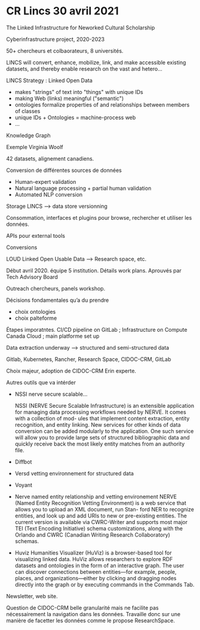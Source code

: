# CR Lincs 30 avril 2021

The Linked Infrastructure for Neworked Cultural Scholarship

Cyberinfrastructure project, 2020-2023

50+ chercheurs et colbaorateurs, 8 universités.

LINCS will convert, enhance, mobilize, link, and make accessible existing datasets, and thereby enable research on the vast and hetero...

LINCS Strategy : Linked Open Data

- makes "strings" of text into "things" with unique IDs
- making Web (links) meaningful ("semantic")
- ontologies formalize properties of and relationships between members of classes
- unique IDs + Ontologies = machine-process web
- ...

Knowledge Graph

Exemple Virginia Woolf

42 datasets, alignement canadiens.

Conversion de différentes sources de données 

- Human-expert validation
- Natural language processing + partial human validation
- Automated NLP conversion

Storage LINCS --> data store versionning

Consommation, interfaces et plugins pour browse, rechercher et utiliser les données.

APIs pour external tools

Conversions

LOUD Linked Open Usable Data --> Research space, etc.

Début avril 2020. équipe 5 institution. Détails work plans. Aprouvés par Tech Advisory Board

Outreach chercheurs, panels workshop.

Décisions fondamentales qu’a du prendre

- choix ontologies
- choix palteforme

Étapes imporatntes. CI/CD pipeline on GitLab ; Infrastructure on Compute Canada Cloud ; main platforme set up

Data extraction underway --> structured and semi-structured data

Gitlab, Kubernetes, Rancher, Research Space, CIDOC-CRM, GitLab

Choix majeur, adoption de CIDOC-CRM Erin experte.

Autres outils que va intérder

- NSSI nerve secure scalable...

  NSSI (NERVE Secure Scalable Infrastructure) is an extensible application for managing data processing workflows needed by NERVE. It comes with a collection of mod- ules that implement content extraction, entity recognition, and entity linking. New services for other kinds of data conversion can be added modularly to the application. One such service will allow you to provide large sets of structured bibliographic data and quickly receive back the most likely entity matches from an authority file.

- Diffbot

- Versd vetting environnement for structured data

- Voyant

- Nerve named entity relationship and vetting environement
  NERVE (Named Entity Recognition Vetting Environment) is a web service that allows you to upload an XML document, run Stan- ford NER to recognize entities, and look up and add URIs to new or pre-existing entities. The current version is available via CWRC-Writer and supports most major TEI (Text Encoding Initiative) schema customizations, along with the Orlando and CWRC (Canadian Writing Research Collaboratory) schemas.

- Huviz
  Humanities Visualizer (HuViz) is a browser-based tool for visualizing linked data. HuViz allows researchers to explore RDF datasets and ontologies in the form of an interactive graph. The user can discover connections between entities—for example, people, places, and organizations—either by clicking and dragging nodes directly into the graph or by executing commands in the Commands Tab.

Newsletter, web site.

Question de CIDOC-CRM belle granularité mais ne facilite pas nécessairement la navigation dans les données. Travaille donc sur une manière de facetter les données comme le propose ResearchSpace.

